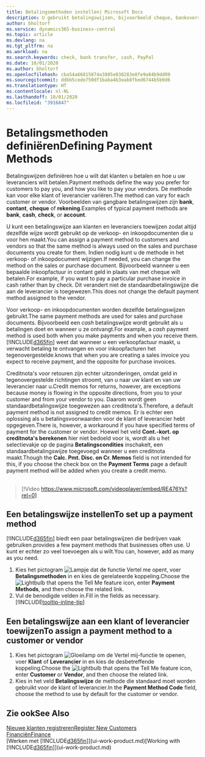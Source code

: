 ```yaml
---
title: Betalingsmethoden instellen| Microsoft Docs
description: U gebruikt betalingswijzen, bijvoorbeeld cheque, bankoverschrijving, contant geld of PayPal, om te bepalen hoe verkoop- en inkoopfacturen worden betaald.
author: bholtorf
ms.service: dynamics365-business-central
ms.topic: article
ms.devlang: na
ms.tgt_pltfrm: na
ms.workload: na
ms.search.keywords: check, bank transfer, cash, PayPal
ms.date: 10/01/2020
ms.author: bholtorf
ms.openlocfilehash: cba54a66815874a3885e038283e8fe9a84b9dd09
ms.sourcegitcommit: ddbb5cede750df1baba4b3eab8fbed6744b5b9d6
ms.translationtype: HT
ms.contentlocale: nl-NL
ms.lasthandoff: 10/01/2020
ms.locfileid: "3916847"
---
```

# <a name="defining-payment-methods"></a><span data-ttu-id="b3a9b-103">Betalingsmethoden definiëren</span><span class="sxs-lookup"><span data-stu-id="b3a9b-103">Defining Payment Methods</span></span>
<span data-ttu-id="b3a9b-104">Betalingswijzen definiëren hoe u wilt dat klanten u betalen en hoe u uw leveranciers wilt betalen.</span><span class="sxs-lookup"><span data-stu-id="b3a9b-104">Payment methods define the way you prefer for customers to pay you, and how you like to pay your vendors.</span></span> <span data-ttu-id="b3a9b-105">De methode kan voor elke klant of leverancier variëren.</span><span class="sxs-lookup"><span data-stu-id="b3a9b-105">The method can vary for each customer or vendor.</span></span> <span data-ttu-id="b3a9b-106">Voorbeelden van gangbare betalingswijzen zijn **bank**, **contant**, **cheque** of **rekening**.</span><span class="sxs-lookup"><span data-stu-id="b3a9b-106">Examples of typical payment methods are **bank**, **cash**, **check**, or **account**.</span></span>

<span data-ttu-id="b3a9b-107">U kunt een betalingswijze aan klanten en leveranciers toewijzen zodat altijd dezelfde wijze wordt gebruikt op de verkoop- en inkoopdocumenten die u voor hen maakt.</span><span class="sxs-lookup"><span data-stu-id="b3a9b-107">You can assign a payment method to customers and vendors so that the same method is always used on the sales and purchase documents you create for them.</span></span> <span data-ttu-id="b3a9b-108">Indien nodig kunt u de methode in het verkoop- of inkoopdocument wijzigen.</span><span class="sxs-lookup"><span data-stu-id="b3a9b-108">If needed, you can change the method on the sales or purchase document.</span></span> <span data-ttu-id="b3a9b-109">Bijvoorbeeld wanneer u een bepaalde inkoopfactuur in contant geld in plaats van met cheque wilt betalen.</span><span class="sxs-lookup"><span data-stu-id="b3a9b-109">For example, if you want to pay a particular purchase invoice in cash rather than by check.</span></span> <span data-ttu-id="b3a9b-110">Dit verandert niet de standaardbetalingswijze die aan de leverancier is toegewezen.</span><span class="sxs-lookup"><span data-stu-id="b3a9b-110">This does not change the default payment method assigned to the vendor.</span></span>

<span data-ttu-id="b3a9b-111">Voor verkoop- en inkoopdocumenten worden dezelfde betalingswijzen gebruikt.</span><span class="sxs-lookup"><span data-stu-id="b3a9b-111">The same payment methods are used for sales and purchase documents.</span></span> <span data-ttu-id="b3a9b-112">Bijvoorbeeld een _cash_ betalingswijze wordt gebruikt als u betalingen doet en wanneer u ze ontvangt.</span><span class="sxs-lookup"><span data-stu-id="b3a9b-112">For example, a _cash_ payment method is used both when you make payments and when you receive them.</span></span> [!INCLUDE[d365fin](includes/d365fin_md.md)] <span data-ttu-id="b3a9b-113">weet dat wanneer u een verkoopfactuur maakt, u verwacht betaling te ontvangen en voor inkoopfacturen het tegenovergestelde.</span><span class="sxs-lookup"><span data-stu-id="b3a9b-113">knows that when you are creating a sales invoice you expect to receive payment, and the opposite for purchase invoices.</span></span>

<span data-ttu-id="b3a9b-114">Creditnota's voor retouren zijn echter uitzonderingen, omdat geld in tegenovergestelde richtingen stroomt, van u naar uw klant en van uw leverancier naar u.</span><span class="sxs-lookup"><span data-stu-id="b3a9b-114">Credit memos for returns, however, are exceptions because money is flowing in the opposite directions, from you to your customer and from your vendor to you.</span></span> <span data-ttu-id="b3a9b-115">Daarom wordt geen standaardbetalingswijze toegewezen aan creditnota's.</span><span class="sxs-lookup"><span data-stu-id="b3a9b-115">Therefore, a default payment method is not assigned to credit memos.</span></span> <span data-ttu-id="b3a9b-116">Er is echter een oplossing als u betalingsvoorwaarden voor de klant of leverancier hebt opgegeven.</span><span class="sxs-lookup"><span data-stu-id="b3a9b-116">There is, however, a workaround if you have specified terms of payment for the customer or vendor.</span></span> <span data-ttu-id="b3a9b-117">Hoewel het veld **Cont.-kort. op creditnota's berekenen** hier niet bedoeld voor is, wordt als u het selectievakje op de pagina **Betalingscondities** inschakelt, een standaardbetalingswijze toegevoegd wanneer u een creditnota maakt.</span><span class="sxs-lookup"><span data-stu-id="b3a9b-117">Though the **Calc. Pmt. Disc. on Cr. Memos** field is not intended for this, if you choose the check box on the **Payment Terms** page a default payment method will be added when you create a credit memo.</span></span> <br><br>  

> [!Video https://www.microsoft.com/videoplayer/embed/RE476Ys?rel=0]

## <a name="to-set-up-a-payment-method"></a><span data-ttu-id="b3a9b-118">Een betalingswijze instellen</span><span class="sxs-lookup"><span data-stu-id="b3a9b-118">To set up a payment method</span></span>
[!INCLUDE[d365fin](includes/d365fin_md.md)] <span data-ttu-id="b3a9b-119">biedt een paar betalingswijzen die bedrijven vaak gebruiken.</span><span class="sxs-lookup"><span data-stu-id="b3a9b-119">provides a few payment methods that businesses often use.</span></span> <span data-ttu-id="b3a9b-120">U kunt er echter zo veel toevoegen als u wilt.</span><span class="sxs-lookup"><span data-stu-id="b3a9b-120">You can, however, add as many as you need.</span></span>

1. <span data-ttu-id="b3a9b-121">Kies het pictogram ![Lampje dat de functie Vertel me opent](media/ui-search/search_small.png "Vertel me wat u wilt doen"), voer **Betalingsmethoden** in en kies de gerelateerde koppeling.</span><span class="sxs-lookup"><span data-stu-id="b3a9b-121">Choose the ![Lightbulb that opens the Tell Me feature](media/ui-search/search_small.png "Tell me what you want to do") icon, enter **Payment Methods**, and then choose the related link.</span></span>
2. <span data-ttu-id="b3a9b-122">Vul de benodigde velden in.</span><span class="sxs-lookup"><span data-stu-id="b3a9b-122">Fill in the fields as necessary.</span></span> [!INCLUDE[tooltip-inline-tip](includes/tooltip-inline-tip_md.md)]

## <a name="to-assign-a-payment-method-to-a-customer-or-vendor"></a><span data-ttu-id="b3a9b-123">Een betalingswijze aan een klant of leverancier toewijzen</span><span class="sxs-lookup"><span data-stu-id="b3a9b-123">To assign a payment method to a customer or vendor</span></span>
1. <span data-ttu-id="b3a9b-124">Kies het pictogram ![Gloeilamp om de Vertel mij-functie te openen](media/ui-search/search_small.png "Vertel me wat u wilt doen"), voer **Klant** of **Leverancier** in en kies de desbetreffende koppeling.</span><span class="sxs-lookup"><span data-stu-id="b3a9b-124">Choose the ![Lightbulb that opens the Tell Me feature](media/ui-search/search_small.png "Tell me what you want to do") icon, enter **Customer** or **Vendor**, and then choose the related link.</span></span>
2. <span data-ttu-id="b3a9b-125">Kies in het veld **Betalingswijze** de methode die standaard moet worden gebruikt voor de klant of leverancier.</span><span class="sxs-lookup"><span data-stu-id="b3a9b-125">In the **Payment Method Code** field, choose the method to use by default for the customer or vendor.</span></span>

## <a name="see-also"></a><span data-ttu-id="b3a9b-126">Zie ook</span><span class="sxs-lookup"><span data-stu-id="b3a9b-126">See Also</span></span>
[<span data-ttu-id="b3a9b-127">Nieuwe klanten registreren</span><span class="sxs-lookup"><span data-stu-id="b3a9b-127">Register New Customers</span></span>](sales-how-register-new-customers.md)  
[<span data-ttu-id="b3a9b-128">Financiën</span><span class="sxs-lookup"><span data-stu-id="b3a9b-128">Finance</span></span>](finance.md)  
<span data-ttu-id="b3a9b-129">[Werken met [!INCLUDE[d365fin](includes/d365fin_md.md)]](ui-work-product.md)</span><span class="sxs-lookup"><span data-stu-id="b3a9b-129">[Working with [!INCLUDE[d365fin](includes/d365fin_md.md)]](ui-work-product.md)</span></span>  
